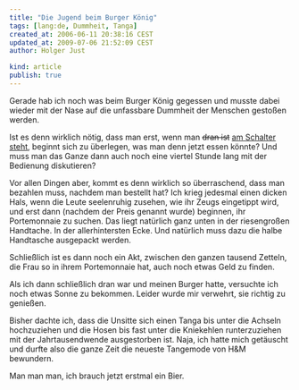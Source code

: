 ```yaml
---
title: "Die Jugend beim Burger König"
tags: [lang:de, Dummheit, Tanga]
created_at: 2006-06-11 20:38:16 CEST
updated_at: 2009-07-06 21:52:09 CEST
author: Holger Just

kind: article
publish: true
---
```


Gerade hab ich noch was beim Burger König gegessen und musste dabei wieder mit der Nase auf die unfassbare Dummheit der Menschen gestoßen werden.

Ist es denn wirklich nötig, dass man erst, wenn man <del>dran ist</del> <ins>am Schalter steht</ins>, beginnt sich zu überlegen, was man denn jetzt essen könnte? Und muss man das Ganze dann auch noch eine viertel Stunde lang mit der Bedienung diskutieren?

Vor allen Dingen aber, kommt es denn wirklich so überraschend, dass man bezahlen muss, nachdem man bestellt hat? Ich krieg jedesmal einen dicken Hals, wenn die Leute seelenruhig zusehen, wie ihr Zeugs eingetippt wird, und erst dann (nachdem der Preis genannt wurde) beginnen, ihr Portemonnaie zu suchen. Das liegt natürlich ganz unten in der riesengroßen Handtache. In der allerhintersten Ecke. Und natürlich muss dazu die halbe Handtasche ausgepackt werden.

Schließlich ist es dann noch ein Akt, zwischen den ganzen tausend Zetteln, die Frau so in ihrem Portemonnaie hat, auch noch etwas Geld zu finden.

Als ich dann schließlich dran war und meinen Burger hatte, versuchte ich noch etwas Sonne zu bekommen. Leider wurde mir verwehrt, sie richtig zu genießen.

Bisher dachte ich, dass die Unsitte sich einen Tanga bis unter die Achseln hochzuziehen und die Hosen bis fast unter die Kniekehlen runterzuziehen mit der Jahrtausendwende ausgestorben ist. Naja, ich hatte mich getäuscht und durfte also die ganze Zeit die neueste Tangemode von H&M bewundern.

Man man man, ich brauch jetzt erstmal ein Bier.